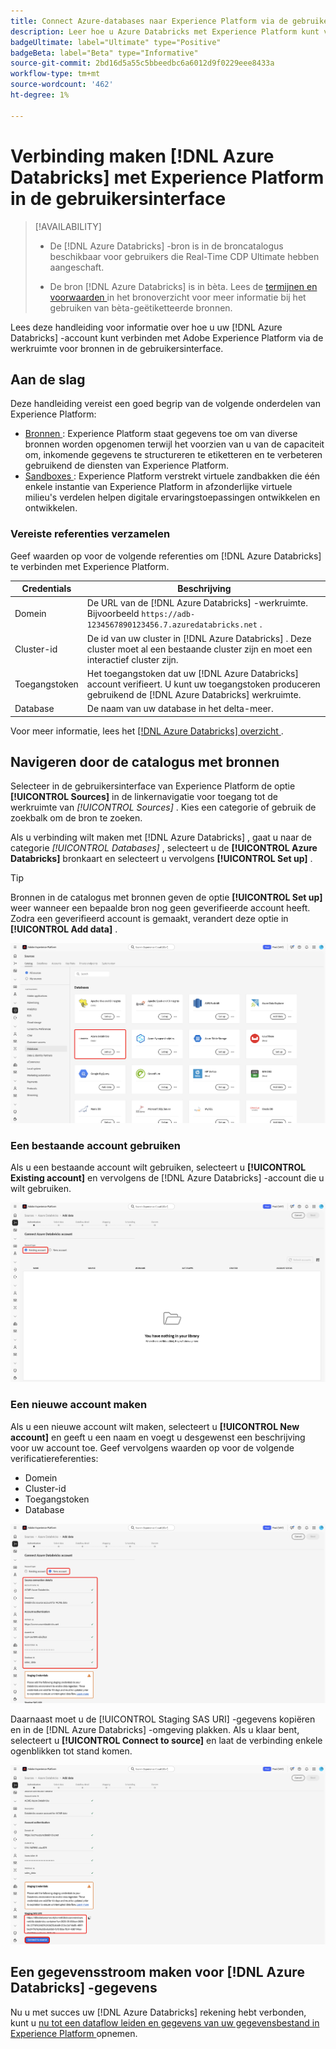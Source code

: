 ```yaml
---
title: Connect Azure-databases naar Experience Platform via de gebruikersinterface
description: Leer hoe u Azure Databricks met Experience Platform kunt verbinden via de gebruikersinterface.
badgeUltimate: label="Ultimate" type="Positive"
badgeBeta: label="Beta" type="Informative"
source-git-commit: 2bd16d5a55c5bbeedbc6a6012d9f0229eee8433a
workflow-type: tm+mt
source-wordcount: '462'
ht-degree: 1%

---
```


# Verbinding maken [!DNL Azure Databricks] met Experience Platform in de gebruikersinterface

>[!AVAILABILITY]
>
>* De [!DNL Azure Databricks] -bron is in de broncatalogus beschikbaar voor gebruikers die Real-Time CDP Ultimate hebben aangeschaft.
>
>* De bron [!DNL Azure Databricks] is in bèta. Lees de [ termijnen en voorwaarden ](../../../../home.md#terms-and-conditions) in het bronoverzicht voor meer informatie bij het gebruiken van bèta-geëtiketteerde bronnen.

Lees deze handleiding voor informatie over hoe u uw [!DNL Azure Databricks] -account kunt verbinden met Adobe Experience Platform via de werkruimte voor bronnen in de gebruikersinterface.

## Aan de slag

Deze handleiding vereist een goed begrip van de volgende onderdelen van Experience Platform:

* [ Bronnen ](../../../../home.md): Experience Platform staat gegevens toe om van diverse bronnen worden opgenomen terwijl het voorzien van u van de capaciteit om, inkomende gegevens te structureren te etiketteren en te verbeteren gebruikend de diensten van Experience Platform.
* [ Sandboxes ](../../../../../sandboxes/home.md): Experience Platform verstrekt virtuele zandbakken die één enkele instantie van Experience Platform in afzonderlijke virtuele milieu&#39;s verdelen helpen digitale ervaringstoepassingen ontwikkelen en ontwikkelen.

### Vereiste referenties verzamelen

Geef waarden op voor de volgende referenties om [!DNL Azure Databricks] te verbinden met Experience Platform.

| Credentials | Beschrijving |
| --- | --- |
| Domein | De URL van de [!DNL Azure Databricks] -werkruimte. Bijvoorbeeld `https://adb-1234567890123456.7.azuredatabricks.net` . |
| Cluster-id | De id van uw cluster in [!DNL Azure Databricks] . Deze cluster moet al een bestaande cluster zijn en moet een interactief cluster zijn. |
| Toegangstoken | Het toegangstoken dat uw [!DNL Azure Databricks] account verifieert. U kunt uw toegangstoken produceren gebruikend de [!DNL Azure Databricks] werkruimte. |
| Database | De naam van uw database in het delta-meer. |

Voor meer informatie, lees het [[!DNL Azure Databricks]  overzicht ](../../../../connectors/databases/databricks.md).

## Navigeren door de catalogus met bronnen

Selecteer in de gebruikersinterface van Experience Platform de optie **[!UICONTROL Sources]** in de linkernavigatie voor toegang tot de werkruimte van *[!UICONTROL Sources]* . Kies een categorie of gebruik de zoekbalk om de bron te zoeken.

Als u verbinding wilt maken met [!DNL Azure Databricks] , gaat u naar de categorie *[!UICONTROL Databases]* , selecteert u de **[!UICONTROL Azure Databricks]** bronkaart en selecteert u vervolgens **[!UICONTROL Set up]** .

>[!TIP]
>
>Bronnen in de catalogus met bronnen geven de optie **[!UICONTROL Set up]** weer wanneer een bepaalde bron nog geen geverifieerde account heeft. Zodra een geverifieerd account is gemaakt, verandert deze optie in **[!UICONTROL Add data]** .

![ de broncatalogus van bronnen met de Azure van Gegevensbestanden geselecteerde bronkaart.](../../../../images/tutorials/create/databricks/catalog.png)

### Een bestaande account gebruiken

Als u een bestaande account wilt gebruiken, selecteert u **[!UICONTROL Existing account]** en vervolgens de [!DNL Azure Databricks] -account die u wilt gebruiken.

![ de bestaande rekeningeninterface in het bronwerkschema met &quot;Bestaande geselecteerde rekening&quot;.](../../../../images/tutorials/create/databricks/existing.png)

### Een nieuwe account maken

Als u een nieuwe account wilt maken, selecteert u **[!UICONTROL New account]** en geeft u een naam en voegt u desgewenst een beschrijving voor uw account toe. Geef vervolgens waarden op voor de volgende verificatiereferenties:

* Domein
* Cluster-id
* Toegangstoken
* Database

![ de nieuwe rekeningsinterface in het bronwerkschema met een rekeningsnaam en facultatieve verstrekte beschrijving.](../../../../images/tutorials/create/databricks/new.png)

Daarnaast moet u de [!UICONTROL Staging SAS URI] -gegevens kopiëren en in de [!DNL Azure Databricks] -omgeving plakken. Als u klaar bent, selecteert u **[!UICONTROL Connect to source]** en laat de verbinding enkele ogenblikken tot stand komen.

![ SAS URI die geloofsbrieven opvoeren.](../../../../images/tutorials/create/databricks/sas-uri.png)

## Een gegevensstroom maken voor [!DNL Azure Databricks] -gegevens

Nu u met succes uw [!DNL Azure Databricks] rekening hebt verbonden, kunt u [ nu tot een dataflow leiden en gegevens van uw gegevensbestand in Experience Platform ](../../dataflow/databases.md) opnemen.
